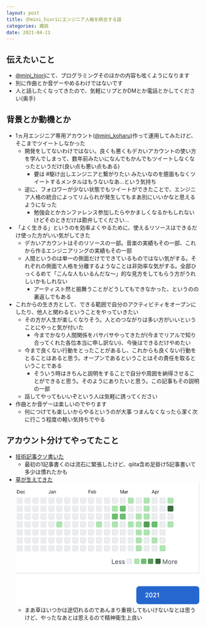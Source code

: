 ```yaml
---
layout: post
title: ＠mini_hioriにエンジニア人格を統合する話
categories: 雑談
date: 2021-04-21
---
```


## 伝えたいこと

- [@mini_hiori](https://twitter.com/mini_hiori)にて、プログラミングそのほかの内容も呟くようになります
- 別に作曲とか音ゲーやめるわけではないです
- 人と話したくなってきたので、気軽にリプとかDMとか電話とかしてください(奥手)

## 背景とか動機とか

- 1ヵ月エンジニア専用アカウント([@mini_koharu](https://twitter.com/mini_koharu))作って運用してみたけど、そこまでツイートしなかった
    - 開発をしてないわけではない。良くも悪くもデカいアカウントの使い方を学んでしまって、数年前みたいになんでもかんでもツイートしなくなったというだけ(良い点も悪い点もある)
        - 要は #駆け出しエンジニアと繋がりたい みたいなのを臆面もなくツイートするメンタルはもうないなあ…という気持ち
    - 逆に、フォロワーが少ない状態でもツイートができたことで、エンジニア人格の統合によってリムられが発生してもまあ別にいいかなと思えるようになった
        - 勉強会とかカンファレンス参加したらやかましくなるかもしれないけどそのときだけは勘弁してください…
- 「よく生きる」というのを効率よくやるために、使えるリソースはできるだけ使った方がいい気がしてきた
    - デカいアカウントはそのリソースの一部。音楽の実績もその一部、これから作るエンジニアリングの実績もその一部
    - 人間というのは単一の側面だけでできているものではない気がする。それぞれの側面で人格を分離するようなことは非効率な気がする。全部ひっくるめて「こんな人もいるんだな〜」的な見方をしてもらう方がうれしいかもしれない
        - アーティスト然と振舞うことがどうしてもできなかった、というのの裏返しでもある
- これからの生き方として、できる範囲で自分のアクティビティをオープンにしたり、他人と関わるということをやっていきたい
    - その方が人生が楽しくなりそう。人とのつながりは多い方がいいということにやっと気が付いた
        - 今までかなり人間関係をバサバサやってきたが(今までリアルで知り合ってくれた各位本当に申し訳ない)、今後はできるだけやめたい
    - 今まで良くない行動をとったことがあるし、これからも良くない行動をとることはあると思う。オープンであるということはその責任を取るということである
        - そういう時はきちんと説明をすることで自分や周囲を納得させることができると思う。そのようにありたいと思う。この記事もその説明の一部
    - 話してやってもいいぞという人は気軽に誘ってください
- 作曲とか音ゲーは楽しいのでやります
    - 何につけても楽しいからやるというのが大事 つまんなくなったら潔く次に行こう程度の軽い気持ちでやる

## アカウント分けてやってたこと

- [技術記事クソ書いた](https://zenn.dev/mini_hiori)
    - 最初の1記事書くのは流石に緊張したけど、qiita含め足掛け5記事書いて多少は慣れたかも
- [草が生えてきた](https://github.com/mini-hiori)
    ![](grass.png)
    - まあ草はいつかは途切れるのであんまり重視してもいけないなとは思うけど、やったなあとは思えるので精神衛生上良い